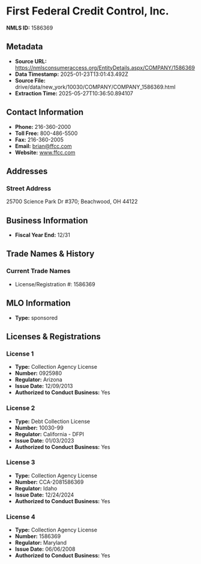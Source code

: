 # First Federal Credit Control, Inc.

**NMLS ID:** 1586369

## Metadata
- **Source URL:** https://nmlsconsumeraccess.org/EntityDetails.aspx/COMPANY/1586369
- **Data Timestamp:** 2025-01-23T13:01:43.492Z
- **Source File:** drive/data/new_york/10030/COMPANY/COMPANY_1586369.html
- **Extraction Time:** 2025-05-27T10:36:50.894107

## Contact Information
- **Phone:** 216-360-2000
- **Toll Free:** 800-486-5500
- **Fax:** 216-360-2005
- **Email:** brian@ffcc.com
- **Website:** www.ffcc.com

## Addresses
### Street Address
25700 Science Park Dr #370; Beachwood, OH 44122

## Business Information
- **Fiscal Year End:** 12/31

## Trade Names & History
### Current Trade Names
- License/Registration #: 1586369

## MLO Information
- **Type:** sponsored

## Licenses & Registrations

### License 1
- **Type:** Collection Agency License
- **Number:** 0925980
- **Regulator:** Arizona
- **Issue Date:** 12/09/2013
- **Authorized to Conduct Business:** Yes

### License 2
- **Type:** Debt Collection License
- **Number:** 10030-99
- **Regulator:** California - DFPI
- **Issue Date:** 01/03/2023
- **Authorized to Conduct Business:** Yes

### License 3
- **Type:** Collection Agency License
- **Number:** CCA-2081586369
- **Regulator:** Idaho
- **Issue Date:** 12/24/2024
- **Authorized to Conduct Business:** Yes

### License 4
- **Type:** Collection Agency License
- **Number:** 1586369
- **Regulator:** Maryland
- **Issue Date:** 06/06/2008
- **Authorized to Conduct Business:** Yes
